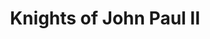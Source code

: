 ---
title: 'Knights of John Paul II'
heroTitle: 'Knights of John Paul II'
heroDescription: "Faithful to tradition, open to the future. Building a community in the spirit of St. John Paul II's teaching."
aboutTitle: 'About Us'
aboutContent: |
  The Knights of John Paul II is a Catholic community founded in the spirit of St. John Paul II's teaching. Our goal is to build a strong community of faithful who wish to live according to Christian values and serve God and neighbor.

  In our activities, we focus on three main areas:

  1. **Protection of Life** - we work to defend life from conception to natural death
  2. **Charitable Work** - we help those in need through the spirit of mercy
  3. **Support for Ukraine** - we engage in humanitarian aid for our neighbors in need

initiativesExplanation: |
  Together we work for the common good, implementing our main goals in the spirit of St. John Paul II's teaching.
  Ochrona życia
  Działamy na rzecz obrony życia od poczęcia do naturalnej śmierci, organizując modlitwy, marsze i akcje edukacyjne.
  
initiatives:
  - title: 'Protection of Life'
    description: 'We work to defend life from conception to natural death by organizing prayers, marches, and educational campaigns.'
    icon: 'heart'
  - title: 'Charitable Work'
    description: 'We help those in need through organizing collections, volunteer work, and material support for poor families.'
    icon: 'hand'
  - title: 'Support for Ukraine'
    description: 'We engage in humanitarian aid for Ukraine by organizing transport of donations and supporting refugees.'
    icon: 'flag'
--- 